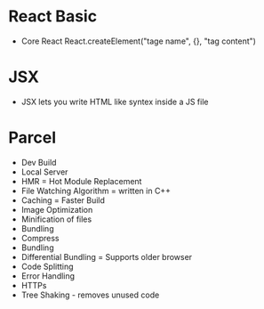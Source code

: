 # React Basic 
- Core React
  React.createElement("tage name", {}, "tag content")

# JSX
- JSX lets you write HTML like syntex inside a JS file

# Parcel 
- Dev Build
- Local Server
- HMR = Hot Module Replacement
- File Watching Algorithm = written in C++
- Caching = Faster Build    
- Image Optimization
- Minification of files
- Bundling
- Compress
- Bundling
- Differential Bundling = Supports older browser
- Code Splitting
- Error Handling
- HTTPs
- Tree Shaking - removes unused code